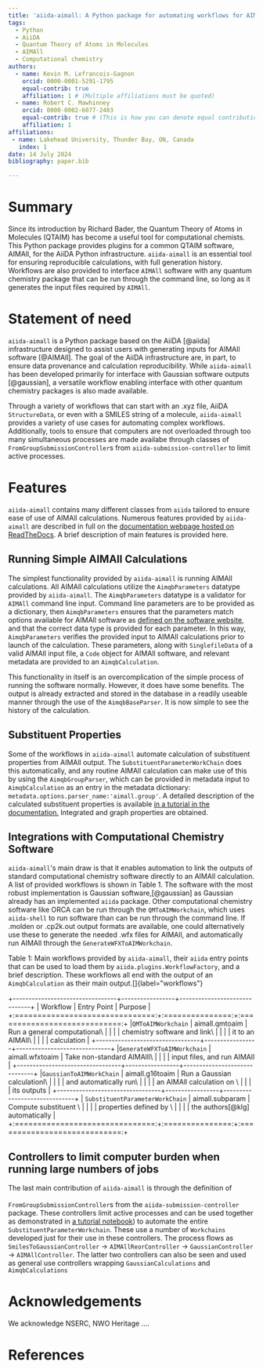 ```yaml
---
title: 'aiida-aimall: A Python package for automating workflows for AIMAll software'
tags:
  - Python
  - AiiDA
  - Quantum Theory of Atoms in Molecules
  - AIMAll
  - Computational chemistry
authors:
  - name: Kevin M. Lefrancois-Gagnon
    orcid: 0000-0001-5291-1795
    equal-contrib: true
    affiliation: 1 # (Multiple affiliations must be quoted)
  - name: Robert C. Mawhinney
    orcid: 0000-0002-6077-2403
    equal-contrib: true # (This is how you can denote equal contributions between multiple authors)
    affiliation: 1
affiliations:
 - name: Lakehead University, Thunder Bay, ON, Canada
   index: 1
date: 14 July 2024
bibliography: paper.bib

---
```


# Summary

Since its introduction by Richard Bader, the Quantum Theory of Atoms in Molecules
(QTAIM) has become a useful tool for computational chemists. This Python package
provides plugins for a common QTAIM software, AIMAll, for the AiiDA Python
infrastructure. `aiida-aimall` is an essential tool for ensuring reproducible
calculations, with full generation history. Workflows are also provided to interface
`AIMAll` software with any quantum chemistry package that can be run through the command line,
so long as it generates the input files required by `AIMAll`.

# Statement of need

`aiida-aimall` is a Python package based on the AiiDA [@aiida] infrastructure designed
to assist users with generating inputs for AIMAll software [@AIMAll]. The goal of
the AiiDA infrastructure are, in part, to ensure data provenance and calculation
reproducibility. While `aiida-aimall` has been developed primarily for interface
with Gaussian software outputs [@gaussian], a versatile workflow enabling interface with
other quantum chemistry packages is also made available.

Through a variety of workflows that can start with an .xyz file, AiiDA `StructureData`, or even with
a SMILES string of a molecule, `aiida-aimall` provides a variety of use cases for automating complex workflows. Additionally, tools to ensure that computers are not overloaded through
too many simultaneous processes are made availabe through classes of `FromGroupSubmissionController`s
from `aiida-submission-controller` to limit active processes.

# Features
`aiida-aimall` contains many different classes from `aiida` tailored to ensure ease of use of
AIMAll calculations. Numerous features provided by `aiida-aimall` are described in full on the [documentation webpage hosted on ReadTheDocs](https://aiida-aimall.readthedocs.io/en/latest/). A brief description of main features is provided here.

## Running Simple AIMAll Calculations

The simplest functionality provided by `aiida-aimall` is running AIMAll calculations. All AIMAll calculations utilize the `AimqbParameters` datatype provided by `aiida-aimall`. The `AimqbParameters` datatype
is a validator for `AIMAll` command line input. Command line parameters are to be provided as a dictionary,
then `AimqbParameters` ensures that the parameters match options available for AIMAll software as
[defined on the software website](https://aim.tkgristmill.com/manual/aimqb/aimqb.html), and that the
correct data type is provided for each parameter. In this way, `AimqbParameters` verifies the provided input
to AIMAll calculations prior to launch of the calculation. These parameters, along with `SinglefileData` of a valid AIMAll input file, a `Code` object for AIMAll software, and relevant metadata are provided to an `AimqbCalculation`.

This functionality in itself is an overcomplication of the simple process of running the software normally. However, it does have some benefits. The output is already extracted and stored in the database in a readily useable manner through the use of the `AimqbBaseParser`. It is now simple to see the history of the calculation.

## Substituent Properties

Some of the workflows in `aiida-aimall` automate calculation of substituent properties from AIMAll output. The `SubstituentParameterWorkChain` does this automatically, and any routine AIMAll calculation can make use of this by using the `AimqbGroupParser`, which can be provided in metadata input to `AimqbCalculation` as an entry in the metadata dictionary: `metadata.options.parser_name:'aimall.group'`. A detailed description of the calculated substituent properties is available [in a tutorial in the documentation.](https://aiida-aimall.readthedocs.io/en/latest/tutorials/aimqbgroupcalculation.html) Integrated and graph properties are obtained.

## Integrations with Computational Chemistry Software

`aiida-aimall`'s main draw is that it enables automation to link the outputs of standard computational chemistry software directly to an AIMAll calculation. A list of provided workflows is shown in Table 1. The software with the most robust implementation is Gaussian software,[@gaussian] as Gaussian already has an implemented `aiida` package. Other computational chemistry software like ORCA can be run through the `QMToAIMWorkchain`, which uses `aiida-shell` to run software than can be run through the command line. If .molden or .cp2k.out output formats are available, one could alternatively use these to generate the needed .wfx files for AIMAll, and automatically run AIMAll through the `GenerateWFXToAIMWorkchain`.

Table 1: Main workflows provided by `aiida-aimall`, their `aiida` entry points that can be used to load them by `aiida.plugins.WorkflowFactory`, and a brief description. These workflows all end with the output of an `AimqbCalculation` as their main output.[]{label="workflows"}

+---------------------------------+-----------------+------------------------------+
| Workflow                        | Entry Point     | Purpose                      |
+:===============================:+:===============:+:============================:+
|`QMToAIMWorkchain`               | aimall.qmtoaim  | Run a general computational\ |
|                                 |                 | chemistry software and link\ |
|                                 |                 | it to an AIMAll\             |
|                                 |                 | calculation                  |
+---------------------------------+-----------------+------------------------------+
|`GenerateWFXToAIMWorkchain`      | aimall.wfxtoaim | Take non-standard AIMAlll\   |
|                                 |                 | input files,  and run AIMAll |
+---------------------------------+-----------------+------------------------------+
|`GaussianToAIMWorkChain`         | aimall.g16toaim | Run a Gaussian calculationl\ |
|                                 |                 |   and automatically run\     |
|                                 |                 |   an AIMAll calculation on \ |
|                                 |                 |   its outputs                |
+---------------------------------+-----------------+------------------------------+
| `SubstituentParameterWorkChain` | aimall.subparam | Compute substituent \        |
|                                 |                 |   properties defined by \    |
|                                 |                 |   the authors[@klg] automatically  |
+:===============================:+:===============:+:============================:+


## Controllers to limit computer burden when running large numbers of jobs
The last main contribution of `aiida-aimall` is through the definition of <br/><br/>`FromGroupSubmissionController`s from the `aiida-submission-controller` package. These controllers limit active processes and can be used together as
demonstrated in [a tutorial notebook](https://aiida-aimall.readthedocs.io/en/latest/tutorials/controllers.html)) to automate the entire `SubstituentParameterWorkchain`. These use a number of `Workchains` developed just for their use in these controllers. The process flows as `SmilesToGaussianController` -> `AIMAllReorController` -> `GaussianController` -> `AIMAllController`. The latter two controllers can also be seen and used as general use controllers wrapping `GaussianCalculations` and `AimqbCalculations`

# Acknowledgements

We acknowledge NSERC, NWO Heritage ....

# References

